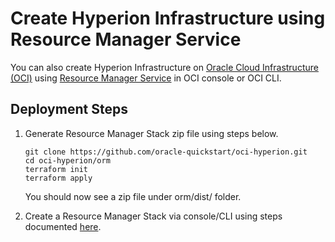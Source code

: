 # **Create Hyperion Infrastructure using Resource Manager Service**
You can also create Hyperion Infrastructure on [Oracle Cloud Infrastructure (OCI)](https://cloud.oracle.com/en_US/cloud-infrastructure) using [Resource Manager Service](https://docs.cloud.oracle.com/en-us/iaas/Content/ResourceManager/Concepts/resourcemanager.htm) in OCI console or OCI CLI.  


## **Deployment Steps**

  1. Generate Resource Manager Stack zip file using steps below. 

        ```
        git clone https://github.com/oracle-quickstart/oci-hyperion.git
        cd oci-hyperion/orm 
        terraform init     
        terraform apply
        ```
     You should now see a zip file under orm/dist/ folder. 

  3.  Create a Resource Manager Stack via console/CLI using steps documented [here](https://docs.cloud.oracle.com/en-us/iaas/Content/ResourceManager/Concepts/samplecomputeinstance.htm#build).
